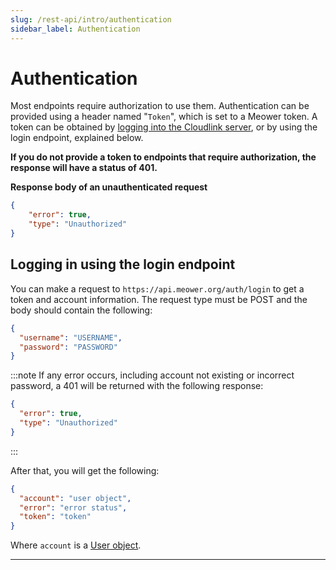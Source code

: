 ```yaml
---
slug: /rest-api/intro/authentication
sidebar_label: Authentication
---
```


# Authentication

Most endpoints require authorization to use them. Authentication can be provided using a header named "`Token`", which is set to a Meower token. A token can be obtained by [logging into the Cloudlink server](../../cloudlink/commands/authpswd), or by using the login endpoint, explained below.

**If you do not provide a token to endpoints that require authorization, the response will have a status of 401.**

**Response body of an unauthenticated request**

```json
{
	"error": true,
	"type": "Unauthorized"
}
```

## Logging in using the login endpoint
You can make a request to ``https://api.meower.org/auth/login`` to get a token and account information.
The request type must be POST and the body should contain the following:
```json
{
  "username": "USERNAME",
  "password": "PASSWORD"
}

```

:::note
If any error occurs, including account not existing or incorrect password, a 401 will be returned with the following response:
```json
{
  "error": true,
  "type": "Unauthorized"
}
```
:::

After that, you will get the following:
```json
{  
  "account": "user object",
  "error": "error status",  
  "token": "token"
}  
```
Where ``account`` is a [User object](/objects/user).

---

